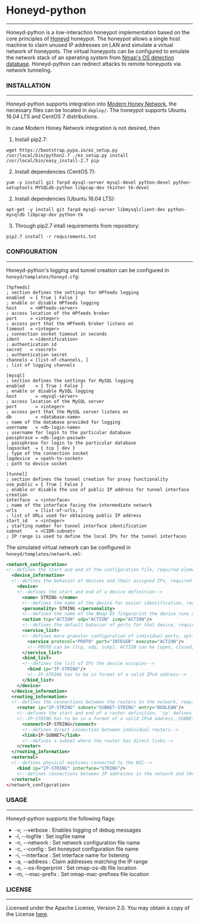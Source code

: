 # Honeyd-python
---

Honeyd-python is a low-interaction honeypot implementation based on the core principles of [Honeyd](http://www.honeyd.org/) honeypot. The honeypot allows a single host machine to claim unused IP addresses on LAN and simulate a virtual network of honeypots. The virtual honeypots can be configured to emulate the network stack of an operating system from [Nmap's OS detection database](https://nmap.org/book/nmap-os-db.html). Honeyd-python can redirect attacks to remote honeypots via network tunneling.

### INSTALLATION
---

Honeyd-python supports integration into [Modern Honey Network](https://github.com/threatstream/mhn), the necessary files can be located in ``deploy/``. The honeypot supports Ubuntu 16.04 LTS and CentOS 7 distributions.

In case Modern Honey Network integration is not desired, then
1. Install pip2.7:
```
wget https://bootstrap.pypa.io/ez_setup.py
/usr/local/bin/python2.7 ./ez_setup.py install
/usr/local/bin/easy_install-2.7 pip
```
2. Install dependencies (CentOS 7):
```
yum -y install git farpd mysql-server mysql-devel python-devel python-setuptools MYSQLdb-python libpcap-dev tkinter tk-devel
```
2. Install dependencies (Ubuntu 16.04 LTS):
```
apt-get -y install git farpd mysql-server libmysqlclient-dev python-mysqldb libpcap-dev python-tk
```
3. Through pip2.7 intall requirements from repository:
```
pip2.7 install -r requirements.txt
```

### CONFIGURATION
---
Honeyd-python's logging and tunnel creation can be configured in ``honeyd/templates/honeyd.cfg``:
```
[hpfeeds]
; section defines the settings for HPfeeds logging
enabled  = { True | False }
; enable or disable HPfeeds logging
host     = <HPfeeds-server>
; access location of the HPfeeds broker
port     = <integer>
; access port that the HPfeeds broker listens on
timeout  = <integer>
; connection socket timeout in seconds
ident    = <identification>
; authentication id
secret   = <secret>
; authentication secret
channels = [list-of-channels, ]
; list of logging channels

[mysql]
; section defines the settings for MySQL logging
enabled    = { True | False }
; enable or disable MySQL logging
host       = <mysql-server>
; access location of the MySQL server
port       = <integer>
; access port that the MySQL server listens on
db         = <database-name>
; name of the database provided for logging
username   = <db-login-name>
; username for login to the particular database
passphrase = <db-login-passwd>
; passphrase for login to the particular database
logsocket  = { tcp | dev }
; type of the connection socket
logdevice  = <path-to-socket>
; path to device socket

[tunnel]
; section defines the tunnel creation for proxy functionality
use_public = { True | False }
; enable or disable the use of public IP address for tunnel interface creation
interface  = <interface>
; name of the interface facing the intermediate network
urls       = [list-of-urls, ]
; list of URLs used for obtaining public IP address
start_id   = <integer>
; starting number for tunnel interface identification
subnet     = <CIDR-subnet>
; IP range is used to define the local IPs for the tunnel interfaces
```

The simulated virtual network can be configured in ``honeyd/templates/network.xml``:
```xml
<network_configuration>
<!--defines the start and end of the configuration file, required element-->
  <device_information>
  <!--defines the behavior of devices and their assigned IPs, required element, can be empty-->
    <device>
    <!--defines the start and end of a device definition-->
      <name> STRING </name>
      <!--defines the name of the device for easier identification, required element-->
      <personality> STRING </personality>
      <!--defines the name of the Nmap OS fingerprint the device runs on, required element, STRING has to be an exact match-->
      <action tcp="ACTION" udp="ACTION" icmp="ACTION"/>
      <!--defines the default bahavior of ports for that device, required element, ACTION can be [open, closed, filtered, block, proxy <ip>:{gre|ipip}]-->
      <service_list>
      <!--defines more granular configuration of individual ports, optional element-->
        <service protocol="PROTO" port="INTEGER" execute="ACTION"/>
        <!--PROTO can be [tcp, udp, icmp], ACTION can be [open, closed, filtered, bloxk, proxy <ip>:{gre|ipip}, SCRIPT], SCRIPT can be any command or script that can be invoked from shell-->
      </service_list>
      <bind_list>
      <!--defines the list of IPs the device occupies-->
        <bind ip="IP-STRING"/>
        <!--IP-STRING has to be in format of a valid IPv4 address-->
      </bind_list>
    </device>
  </device_information>
  <routing_information>
  <!--defines the connections between the routers in the network, required element, can be empty-->
    <router ip="IP-STRING" subnet="SUBNET-STRING" entry="BOOLEAN"/>
    <!--defines the start and end of a router definition, 'ip' defines the address of the router, 'subnet' defines the address range the router can possibly reach, 'entry' defines the role of the router-->
    <!--IP-STRING has to be in a format of a valid IPv4 address, SUBNET-STRING has to be in a format of a valid CIDR subnet notation-->
      <connect>IP-STRING</connect>
      <!--defines direct connection between individual routers-->
      <link>IP-SUBNET</link>
      <!--defines a subnet where the router has direct links-->
    </router>
  </routing_information>
  <external>
  <!--defines physical machines connected to the NIC-->
    <bind ip="IP-STRING" interface="STRING"/>
    <!--defines connections between IP addresses in the network and the NIC interfaces-->
  </external>
</network_configuration>
```

### USAGE
---

Honeyd-python supports the following flags:
* -v, --verbose : Enables logging of debug messages
* -l, --logfile : Set logfile name
* -n, --network : Set network configuration file name
* -c, --config : Set honeypot configuration file name
* -i, --interface : Set interface name for listening
* -a, --address : Claim addresses matching the IP range
* -o, --os-fingerprint : Set nmap-os-db file location
* -m, --mac-prefix : Set nmap-mac-prefixes file location

### LICENSE
---
Licensed under the Apache License, Version 2.0. You may obtain a copy of the License [here](http://www.apache.org/licenses/LICENSE-2.0).
